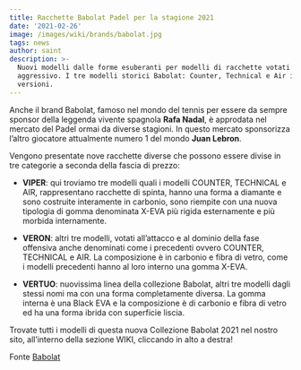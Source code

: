```yaml
---
title: Racchette Babolat Padel per la stagione 2021
date: '2021-02-26'
image: /images/wiki/brands/babolat.jpg
tags: news
author: saint
description: >-
  Nuovi modelli dalle forme esuberanti per modelli di racchette votati al gioco
  aggressivo. I tre modelli storici Babolat: Counter, Technical e Air in nuove
  versioni.
---
```

Anche il brand Babolat, famoso nel mondo del tennis per essere da sempre sponsor della leggenda vivente spagnola **Rafa Nadal**, è approdata nel mercato del Padel ormai da diverse stagioni. In questo mercato sponsorizza l’altro giocatore attualmente numero 1 del mondo **Juan Lebron**. 

Vengono presentate nove racchette diverse che possono essere divise in tre categorie a seconda della fascia di prezzo: 

- **VIPER**: qui troviamo tre modelli quali i modelli COUNTER, TECHNICAL e AIR, rappresentano racchette di spinta, hanno una forma a diamante e sono costruite interamente in carbonio, sono riempite con una nuova tipologia di gomma denominata X-EVA più rigida esternamente e più morbida internamente. 

- **VERON**: altri tre modelli, votati all’attacco e al dominio della fase offensiva anche denominati come i precedenti ovvero COUNTER, TECHNICAL e AIR. La composizione è in carbonio e fibra di vetro, come i modelli precedenti hanno al loro interno una gomma X-EVA.

- **VERTUO**: nuovissima linea della collezione Babolat, altri tre modelli dagli stessi nomi ma con una forma completamente diversa. La gomma interna è una Black EVA e la composizione è di carbonio e fibra di vetro ed ha una forma ibrida con superficie liscia. 

Trovate tutti i modelli di questa nuova Collezione Babolat 2021 nel nostro sito, all’interno della sezione WIKI, cliccando in alto a destra!

Fonte [Babolat](https://www.babolat.com/gb/padel/racquets.html)